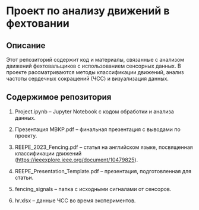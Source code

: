 # Проект по анализу движений в фехтовании

## Описание

Этот репозиторий содержит код и материалы, связанные с анализом движений фехтовальщиков с использованием сенсорных данных. В проекте рассматриваются методы классификации движений, анализ частоты сердечных сокращений (ЧСС) и визуализация данных.

## Содержимое репозитория

1. Project.ipynb – Jupyter Notebook с кодом обработки и анализа данных.

2. Презентация МВКР.pdf – финальная презентация с выводами по проекту.

3. REEPE_2023_Fencing.pdf – статья на английском языке, посвященная классификации движений (https://ieeexplore.ieee.org/document/10479825). 

4. REEPE_Presentation_Template.pdf – презентация, подготовленная для статьи.

5. fencing_signals – папка с исходными сигналами от сенсоров.

6. hr.xlsx – данные ЧСС во время экспериментов.

